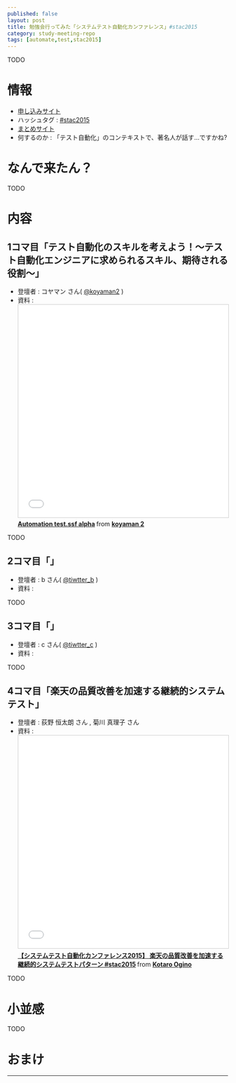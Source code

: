 ```yaml
---
published: false
layout: post
title: 勉強会行ってみた「システムテスト自動化カンファレンス」#stac2015
category: study-meeting-repo
tags: [automate,test,stac2015]
---
```


TODO

# 情報

+ [申し込みサイト](https://4deb81d081862e256eb240be7c.doorkeeper.jp/events/34145)
+ ハッシュタグ : [#stac2015](https://twitter.com/search?q=%23stac2015)
+ [まとめサイト](http://togetter.com/li/912197)
+ 何するのか : 「テスト自動化」のコンテキストで、著名人が話す…ですかね?

# なんで来たん？

TODO

# 内容

## 1コマ目「テスト自動化のスキルを考えよう！～テスト自動化エンジニアに求められるスキル、期待される役割～」

+ 登壇者 : コヤマン さん( [@koyaman2](https://twitter.com/koyaman2) )
+ 資料 : <iframe src="//www.slideshare.net/slideshow/embed_code/key/jm60w52NliqRi" width="595" height="485" frameborder="0" marginwidth="0" marginheight="0" scrolling="no" style="border:1px solid #CCC; border-width:1px; margin-bottom:5px; max-width: 100%;" allowfullscreen> </iframe> <div style="margin-bottom:5px"> <strong> <a href="//www.slideshare.net/ryujikoyama/automation-testssf-alpha" title="Automation test.ssf alpha" target="_blank">Automation test.ssf alpha</a> </strong> from <strong><a href="//www.slideshare.net/ryujikoyama" target="_blank">koyaman 2</a></strong> </div>

TODO

## 2コマ目「」

+ 登壇者 : b さん( [@tiwtter_b](https://twitter.com/tiwtter_b) )
+ 資料 :

TODO

## 3コマ目「」

+ 登壇者 : c さん( [@tiwtter_c](https://twitter.com/tiwtter_c) )
+ 資料 :

TODO

## 4コマ目「楽天の品質改善を加速する継続的システムテスト」

+ 登壇者 :  荻野 恒太朗 さん , 菊川 真理子 さん
+ 資料 : <iframe src="//www.slideshare.net/slideshow/embed_code/key/4Cek8UwF0R6IVE" width="595" height="485" frameborder="0" marginwidth="0" marginheight="0" scrolling="no" style="border:1px solid #CCC; border-width:1px; margin-bottom:5px; max-width: 100%;" allowfullscreen> </iframe> <div style="margin-bottom:5px"> <strong> <a href="//www.slideshare.net/kotaroogino/2015-stac2015" title="【システムテスト自動化カンファレンス2015】 楽天の品質改善を加速する継続的システムテストパターン #stac2015" target="_blank">【システムテスト自動化カンファレンス2015】 楽天の品質改善を加速する継続的システムテストパターン #stac2015</a> </strong> from <strong><a href="//www.slideshare.net/kotaroogino" target="_blank">Kotaro Ogino</a></strong> </div>

TODO


# 小並感

TODO

# おまけ


---
